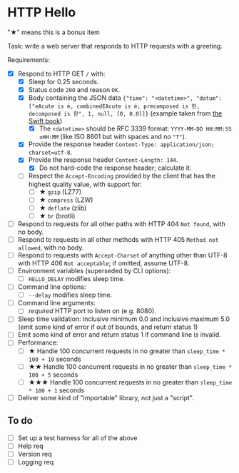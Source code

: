 # HTTP Hello

"★" means this is a bonus item

Task: write a web server that responds to HTTP requests with a greeting.

Requirements:

* [x] Respond to HTTP GET `/` with:
  * [x] Sleep for 0.25 seconds.
  * [x] Status code `200` and reason `OK`.
  * [x] Body containing the JSON data `{"time": "<datetime>", "datum": ["eAcute is é, combinedEAcute is é; precomposed is 한, decomposed is 한", 1, null, [0, 0.0]]}` (example taken from [the Swift book](https://docs.swift.org/swift-book/LanguageGuide/StringsAndCharacters.html))
    * [x] The `<datetime>` should be RFC 3339 format: `YYYY-MM-DD HH:MM:SS ±HH:MM` (like ISO 8601 but with spaces and no `"T"`).
  * [x] Provide the response header `Content-Type: application/json; charset=utf-8`.
  * [x] Provide the response header `Content-Length: 144`.
    * [x] Do not hard-code the response header; calculate it.
  * [ ] Respect the `Accept-Encoding` provided by the client that has the highest quality value, with support for:
    * [ ] ★ `gzip` (LZ77)
    * [ ] ★ `compress` (LZW)
    * [ ] ★ `deflate` (zlib)
    * [ ] ★ `br` (brotli)
* [ ] Respond to requests for all other paths with HTTP 404 `Not found`, with no body.
* [ ] Respond to requests in all other methods with HTTP 405 `Method not allowed`, with no body.
* [ ] Respond to requests with `Accept-Charset` of anything other than UTF-8 with HTTP 406 `Not acceptable`; if omitted, assume UTF-8.
* [ ] Environment variables (superseded by CLI options):
  * [ ] `HELLO_DELAY` modifies sleep time.
* [ ] Command line options:
  * [ ] `--delay` modifies sleep time.
* [ ] Command line arguments:
  * [ ] _required_ HTTP port to listen on (e.g. 8080).
* [ ] Sleep time validation: inclusive minimum 0.0 and inclusive maximum 5.0 (emit some kind of error if out of bounds, and return status 1)
* [ ] Emit some kind of error and return status 1 if command line is invalid.
* [ ] Performance:
  * [ ] ★ Handle 100 concurrent requests in no greater than `sleep_time * 100 + 10` seconds
  * [ ] ★★ Handle 100 concurrent requests in no greater than `sleep_time * 100 + 5` seconds
  * [ ] ★★★ Handle 100 concurrent requests in no greater than `sleep_time * 100 + 1` seconds
* [ ] Deliver some kind of "importable" library, not just a "script".

## To do

* [ ] Set up a test harness for all of the above
* [ ] Help req
* [ ] Version req
* [ ] Logging req
